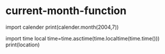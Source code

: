 # current-month-function
import calender
print(calender.month(2004,7))



import time
local time=time.asctime(time.localtime(time.time()))
print(location)
